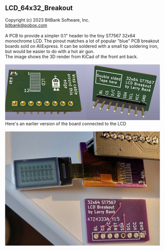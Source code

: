 LCD_64x32_Breakout<br>
-----------------------------------
Copyright (c) 2023 BitBank Software, Inc.<br>
bitbank@pobox.com<br>
<br>
A PCB to provide a simpler 0.1" header to the tiny ST7567 32x64 monochrome LCD. The pinout matches a lot of popular "blue" PCB breakout boards sold on AliExpress. It can be soldered with a small tip soldering iron, but would be easier to do with a hot air gun.
<br>
The image shows the 3D render from KiCad of the front ant back.
<br>
<br>
![LCD_64x32_Breakout](/LCD_64x32_Breakout/demo.jpg?raw=true "LCD_64x32_Breakout")
<br>
Here's an earlier version of the board connected to the LCD<br>
<br>
![Photo](/LCD_64x32_Breakout/st7567_breakout.jpg?raw=true "LCD Photo")
<br>

